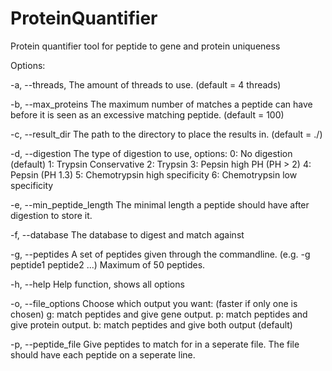 # ProteinQuantifier
Protein quantifier tool for peptide to gene and protein uniqueness

Options:

-a, --threads, The amount of threads to use. (default = 4 threads)

-b, --max_proteins  The maximum number of matches a peptide can have before it is seen as an excessive matching
peptide. (default = 100)

-c, --result_dir  The path to the directory to place the results in. (default = ./)

-d, --digestion  The type of digestion to use, options:
0: No digestion (default)
1: Trypsin Conservative
2: Trypsin
3: Pepsin high PH (PH > 2)
4: Pepsin (PH 1.3)
5: Chemotrypsin high specificity
6: Chemotrypsin low specificity

-e, --min_peptide_length
The minimal length a peptide should have after digestion to store it.

-f, --database
The database to digest and match against

-g, --peptides
A set of peptides given through the commandline. (e.g. -g peptide1 peptide2 ...)
Maximum of 50 peptides.

-h, --help
Help function, shows all options

-o, --file_options
Choose which output you want: (faster if only one is chosen)
g: match peptides and give gene output.
p: match peptides and give protein output.
b: match peptides and give both output (default)

-p, --peptide_file  Give peptides to match for in a seperate file.
The file should have each peptide on a seperate line.
